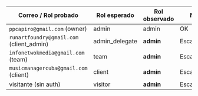 | Correo / Rol probado | Rol esperado | Rol observado | Notas |
|----------------------|--------------|---------------|-------|
| `ppcapiro@gmail.com` (owner) | admin | admin | OK |
| `runartfoundry@gmail.com` (client_admin) | admin_delegate | **admin** | Escalamiento |
| `infonetwokmedia@gmail.com` (team) | team | **admin** | Escalamiento |
| `musicmanagercuba@gmail.com` (client) | client | **admin** | Escalamiento |
| visitante (sin auth) | visitor | **admin** | Escalamiento |
